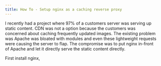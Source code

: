 ```yaml
---
title: How To - Setup nginx as a caching reverse proxy
---
```


I recently had a project where 97% of a customers server was serving up static content. CDN was not a option because the customers was concerned about caching frequently updated images. The existing problem was Apache was bloated with modules and even these lightweight requests were causing the server to flap. The compromise was to put nginx in-front of Apache and let it directly serve the static content directly.

First install nginx,
